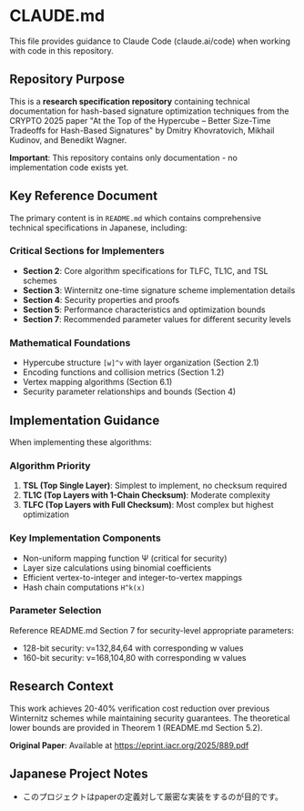 # CLAUDE.md

This file provides guidance to Claude Code (claude.ai/code) when working with code in this repository.

## Repository Purpose

This is a **research specification repository** containing technical documentation for hash-based signature optimization techniques from the CRYPTO 2025 paper "At the Top of the Hypercube – Better Size-Time Tradeoffs for Hash-Based Signatures" by Dmitry Khovratovich, Mikhail Kudinov, and Benedikt Wagner. 

**Important**: This repository contains only documentation - no implementation code exists yet.

## Key Reference Document

The primary content is in `README.md` which contains comprehensive technical specifications in Japanese, including:

### Critical Sections for Implementers
- **Section 2**: Core algorithm specifications for TLFC, TL1C, and TSL schemes
- **Section 3**: Winternitz one-time signature scheme implementation details  
- **Section 4**: Security properties and proofs
- **Section 5**: Performance characteristics and optimization bounds
- **Section 7**: Recommended parameter values for different security levels

### Mathematical Foundations
- Hypercube structure `[w]^v` with layer organization (Section 2.1)
- Encoding functions and collision metrics (Section 1.2) 
- Vertex mapping algorithms (Section 6.1)
- Security parameter relationships and bounds (Section 4)

## Implementation Guidance

When implementing these algorithms:

### Algorithm Priority
1. **TSL (Top Single Layer)**: Simplest to implement, no checksum required
2. **TL1C (Top Layers with 1-Chain Checksum)**: Moderate complexity
3. **TLFC (Top Layers with Full Checksum)**: Most complex but highest optimization

### Key Implementation Components
- Non-uniform mapping function Ψ (critical for security)
- Layer size calculations using binomial coefficients
- Efficient vertex-to-integer and integer-to-vertex mappings
- Hash chain computations `H^k(x)`

### Parameter Selection
Reference README.md Section 7 for security-level appropriate parameters:
- 128-bit security: v=132,84,64 with corresponding w values
- 160-bit security: v=168,104,80 with corresponding w values

## Research Context

This work achieves 20-40% verification cost reduction over previous Winternitz schemes while maintaining security guarantees. The theoretical lower bounds are provided in Theorem 1 (README.md Section 5.2).

**Original Paper**: Available at https://eprint.iacr.org/2025/889.pdf

## Japanese Project Notes

- このプロジェクトはpaperの定義対して厳密な実装をするのが目的です。